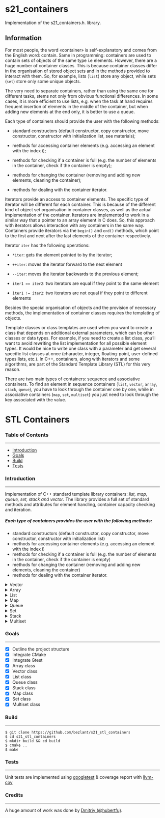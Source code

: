 # s21_containers

Implementation of the s21_containers.h. library.

## Information

For most people, the word «container» is self-explanatory and comes from the English word: contain. Same in programming: containers are used to contain sets of objects of the same type i.e elements. However, there are a huge number of container classes. This is because container classes differ in the organisation of stored object sets and in the methods provided to interact with them. So, for example, lists (`list`) store any object, while sets (`set`) store only some unique objects.

The very need to separate containers, rather than using the same one for different tasks, stems not only from obvious functional differences. In some cases, it is more efficient to use lists, e.g. when the task at hand requires frequent insertion of elements in the middle of the container, but when adding new elements at the end only, it is better to use a queue.

Each type of containers should provide the user with the following methods:

- standard constructors (default constructor, copy constructor, move constructor, constructor with initialization list, see materials);

- methods for accessing container elements (e.g. accessing an element with the index i);

- methods for checking if a container is full (e.g. the number of elements in the container, check if the container is empty);

- methods for changing the container (removing and adding new elements, cleaning the container);

- methods for dealing with the container iterator.

Iterators provide an access to container elements. The specific type of iterator will be different for each container. This is because of the different kind of object set organisation in container classes, as well as the actual implementation of the container. Iterators are implemented to work in a similar way that a pointer to an array element in C does. So, this approach with iterators allows interaction with any containers in the same way. Containers provide iterators via the `begin()` and `end()` methods, which point to the first and next after the last elements of the container respectively.

Iterator `iter` has the following operations:

- `*iter`: gets the element pointed to by the iterator;

- `++iter`: moves the iterator forward to the next element

- `--iter`: moves the iterator backwards to the previous element;

- `iter1 == iter2`: two iterators are equal if they point to the same element

- `iter1 != iter2`: two iterators are not equal if they point to different elements

Besides the special organisation of objects and the provision of necessary methods, the implementation of container classes requires the templating of objects.

Template classes or class templates are used when you want to create a class that depends on additional external parameters, which can be other classes or data types. For example, if you need to create a list class, you’ll want to avoid rewriting the list implementation for all possible element types. It would be nice to write one class with a parameter and get several specific list classes at once (character, integer, floating-point, user-defined types lists, etc.).
In C++, containers, along with iterators and some algorithms, are part of the Standard Template Library (STL) for this very reason.

There are two main types of containers: sequence and associative containers. To find an element in sequence containers (`list`, `vector`, `array`, `stack`, `queue`), you have to look through the container one by one, while in associative containers (`map`, `set`, `multiset`) you just need to look through the key associated with the value.


# STL Containers

### Table of Contents

---

- [Introduction](#introduction)
- [Goals](#goals)
- [Build](#build)
- [Tests](#tests)

### Introduction

---

Implementation of C++ standard template library containers: _list, map, queue, set, stack and vector_. The library provides a full set of standard methods and attributes for element handling, container capacity checking and iteration.

##### Each type of containers provides the user with the following methods:

- standard constructors (default constructor, copy constructor, move constructor, constructor with initialization list)
- methods for accessing container elements (e.g. accessing an element with the index i)
- methods for checking if a container is full (e.g. the number of elements in the container, check if the container is empty)
- methods for changing the container (removing and adding new elements, cleaning the container)
- methods for dealing with the container iterator.

<details>
  <summary>Vector</summary>
<br />

_Vector Member type_

This table contains in-class type overrides (typical for the standard STL library) that are adopted to make class code easy to understand:

| Member type       | definition                                                                                                           |
| ----------------- | -------------------------------------------------------------------------------------------------------------------- |
| `value_type`      | `T` defines the type of the element (T is template parameter)                                                        |
| `reference`       | `T &` defines the type of the reference to an element                                                                |
| `const_reference` | `const T &` defines the type of the constant reference                                                               |
| `iterator`        | `T *` or internal class `VectorIterator<T>` defines the type for iterating through the container                     |
| `const_iterator`  | `const T *` or internal class `VectorConstIterator<T>` defines the constant type for iterating through the container |
| `size_type`       | `size_t` defines the type of the container size (standard type is size_t)                                            |

_Vector Member functions_

This table contains the main public methods for interacting with the class:

| Functions                                                | Definition                                                                                  |
| -------------------------------------------------------- | ------------------------------------------------------------------------------------------- |
| `vector()`                                               | default constructor, creates an empty vector                                                |
| `vector(size_type n)`                                    | parameterized constructor, creates the vector of size n                                     |
| `vector(std::initializer_list<value_type> const &items)` | initializer list constructor, creates a vector initizialized using std::initializer_list<T> |
| `vector(const vector &v)`                                | copy constructor                                                                            |
| `vector(vector &&v)`                                     | move constructor                                                                            |
| `~vector()`                                              | destructor                                                                                  |
| `operator=(vector &&v)`                                  | assignment operator overload for moving an object                                           |

_Vector Element access_

This table contains the public methods for accessing the elements of the class:

| Element access                         | Definition                                      |
| -------------------------------------- | ----------------------------------------------- |
| `reference at(size_type pos)`          | access a specified element with bounds checking |
| `reference operator[](size_type pos);` | access a specified element                      |
| `const_reference front()`              | access the first element                        |
| `const_reference back()`               | access the last element                         |
| `iterator data()`                      | direct access the underlying array              |

_Vector Iterators_

This table contains the public methods for iterating over class elements (access to iterators):

| Iterators          | Definition                           |
| ------------------ | ------------------------------------ |
| `iterator begin()` | returns an iterator to the beginning |
| `iterator end()`   | returns an iterator to the end       |

_Vector Capacity_

This table contains the public methods for accessing the container capacity information:

| Capacity                       | Definition                                                                                      |
| ------------------------------ | ----------------------------------------------------------------------------------------------- |
| `bool empty()`                 | checks whether the container is empty                                                           |
| `size_type size()`             | returns the number of elements                                                                  |
| `size_type max_size()`         | returns the maximum possible number of elements                                                 |
| `void reserve(size_type size)` | allocate storage of size elements and copies current array elements to a newely allocated array |
| `size_type capacity()`         | returns the number of elements that can be held in currently allocated storage                  |
| `void shrink_to_fit()`         | reduces memory usage by freeing unused memory                                                   |

_Vector Modifiers_

This table contains the public methods for modifying a container:

| Modifiers                                              | Definition                                                                                 |
| ------------------------------------------------------ | ------------------------------------------------------------------------------------------ |
| `void clear()`                                         | clears the contents                                                                        |
| `iterator insert(iterator pos, const_reference value)` | inserts elements into concrete pos and returns the iterator that points to the new element |
| `void erase(iterator pos)`                             | erases an element at pos                                                                   |
| `void push_back(const_reference value)`                | adds an element to the end                                                                 |
| `void pop_back()`                                      | removes the last element                                                                   |
| `void swap(vector& other)`                             | swaps the contents                                                                         |

</details>

<details>
  <summary>Array</summary>
<br />

_Array Member type_

This table contains in-class type overrides (typical for the standard STL library) that are adopted to make class code easy to understand:

| Member type       | definition                                                                |
| ----------------- | ------------------------------------------------------------------------- |
| `value_type`      | `T` defines the type of an element (T is template parameter)              |
| `reference`       | `T &` defines the type of the reference to an element                     |
| `const_reference` | `const T &` defines the type of the constant reference                    |
| `iterator`        | `T *` defines the type for iterating through the container                |
| `const_iterator`  | `const T *` defines the constant type for iterating through the container |
| `size_type`       | `size_t` defines the type of the container size (standard type is size_t) |

_Array Member functions_

This table contains the main public methods for interacting with the class:

| Functions                                               | Definition                                                                               |
| ------------------------------------------------------- | ---------------------------------------------------------------------------------------- |
| `array()`                                               | default constructor, creates an empty array                                              |
| `array(std::initializer_list<value_type> const &items)` | initializer list constructor, creates array initizialized using std::initializer_list<T> |
| `array(const array &a)`                                 | copy constructor                                                                         |
| `array(array &&a)`                                      | move constructor                                                                         |
| `~array()`                                              | destructor                                                                               |
| `operator=(array &&a)`                                  | assignment operator overload for moving an object                                        |

_Array Element access_

This table contains the public methods for accessing the elements of the class:

| Element access                        | Definition                                      |
| ------------------------------------- | ----------------------------------------------- |
| `reference at(size_type pos)`         | access a specified element with bounds checking |
| `reference operator[](size_type pos)` | access a specified element                      |
| `const_reference front()`             | access the first element                        |
| `const_reference back()`              | access the last element                         |
| `iterator data()`                     | direct access to the underlying array           |

_Array Iterators_

This table contains the public methods for iterating over class elements (access to iterators):

| Iterators          | Definition                           |
| ------------------ | ------------------------------------ |
| `iterator begin()` | returns an iterator to the beginning |
| `iterator end()`   | returns an iterator to the end       |

_Array Capacity_

This table contains the public methods for accessing the container capacity information:

| Capacity               | Definition                                      |
| ---------------------- | ----------------------------------------------- |
| `bool empty()`         | checks whether the container is empty           |
| `size_type size()`     | returns the number of elements                  |
| `size_type max_size()` | returns the maximum possible number of elements |

_Array Modifiers_

This table contains the public methods for modifying a container:

| Modifiers                           | Definition                                                |
| ----------------------------------- | --------------------------------------------------------- |
| `void swap(array& other)`           | swaps the contents                                        |
| `void fill(const_reference value);` | assigns the given value to all elements in the container. |

</details>

<details>
  <summary>List</summary>
<br />

_List Member type_

This table contains in-class type overrides (typical for the standard STL library) that are adopted to make class code easy to understand:

| Member type       | definition                                                                                          |
| ----------------- | --------------------------------------------------------------------------------------------------- |
| `value_type`      | `T` defines the type of an element (T is a template parameter)                                      |
| `reference`       | `T &` defines the type of the reference to an element                                               |
| `const_reference` | `const T &` defines the type of the constant reference                                              |
| `iterator`        | internal class `ListIterator<T>` defines the type for iterating through the container               |
| `const_iterator`  | internal class `ListConstIterator<T>` defines the constant type for iterating through the container |
| `size_type`       | `size_t` defines the type of the container size (standard type is size_t)                           |

_List Functions_

This table contains the main public methods for interacting with the class:

| Functions                                              | Definition                                                                                |
| ------------------------------------------------------ | ----------------------------------------------------------------------------------------- |
| `list()`                                               | default constructor, creates an empty list                                                |
| `list(size_type n)`                                    | parameterized constructor, creates the list of size n                                     |
| `list(std::initializer_list<value_type> const &items)` | initializer list constructor, creates a list initizialized using std::initializer_list<T> |
| `list(const list &l)`                                  | copy constructor                                                                          |
| `list(list &&l)`                                       | move constructor                                                                          |
| `~list()`                                              | destructor                                                                                |
| `operator=(list &&l)`                                  | assignment operator overload for moving an object                                         |

_List Element access_

This table contains the public methods for accessing the elements of the class:

| Element access            | Definition               |
| ------------------------- | ------------------------ |
| `const_reference front()` | access the first element |
| `const_reference back()`  | access the last element  |

_List Iterators_

This table contains the public methods for iterating over class elements (access to iterators):

| Iterators          | Definition                           |
| ------------------ | ------------------------------------ |
| `iterator begin()` | returns an iterator to the beginning |
| `iterator end()`   | returns an iterator to the end       |

_List Capacity_

This table contains the public methods for accessing the container capacity information:

| Capacity               | Definition                                      |
| ---------------------- | ----------------------------------------------- |
| `bool empty()`         | checks whether the container is empty           |
| `size_type size()`     | returns the number of elements                  |
| `size_type max_size()` | returns the maximum possible number of elements |

_List Modifiers_

This table contains the public methods for modifying a container:

| Modifiers                                              | Definition                                                                                 |
| ------------------------------------------------------ | ------------------------------------------------------------------------------------------ |
| `void clear()`                                         | clears the contents                                                                        |
| `iterator insert(iterator pos, const_reference value)` | inserts elements into concrete pos and returns the iterator that points to the new element |
| `void erase(iterator pos)`                             | erases an element at pos                                                                   |
| `void push_back(const_reference value)`                | adds an element to the end                                                                 |
| `void pop_back()`                                      | removes the last element                                                                   |
| `void push_front(const_reference value)`               | adds an element to the head                                                                |
| `void pop_front()`                                     | removes the first element                                                                  |
| `void swap(list& other)`                               | swaps the contents                                                                         |
| `void merge(list& other)`                              | merges two sorted lists                                                                    |
| `void splice(const_iterator pos, list& other)`         | transfers elements from list other starting from pos                                       |
| `void reverse()`                                       | reverses the order of the elements                                                         |
| `void unique()`                                        | removes consecutive duplicate elements                                                     |
| `void sort()`                                          | sorts the elements                                                                         |

</details>

<details>
  <summary>Map</summary>
<br />

_Map Member type_

This table contains in-class type overrides (typical for the standard STL library) that are adopted to make class code easy to understand:

| Member type       | Definition                                                                                                                                                                         |
| ----------------- | ---------------------------------------------------------------------------------------------------------------------------------------------------------------------------------- |
| `key_type`        | `Key` the first template parameter (Key)                                                                                                                                           |
| `mapped_type`     | `T` the second template parameter (T)                                                                                                                                              |
| `value_type`      | `std::pair<const key_type,mapped_type>` Key-value pair                                                                                                                             |
| `reference`       | `value_type &` defines the type of the reference to an element                                                                                                                     |
| `const_reference` | `const value_type &` defines the type of the constant reference                                                                                                                    |
| `iterator`        | internal class `MapIterator<K, T>` or `BinaryTree::iterator` as internal iterator of tree subclass; defines the type for iterating through the container                           |
| `const_iterator`  | internal class `MapConstIterator<K, T>` or `BinaryTree::const_iterator` as internal const iterator of tree subclass; defines the constant type for iterating through the container |
| `size_type`       | `size_t` defines the type of the container size (standard type is size_t)                                                                                                          |

_Map Member functions_

This table contains the main public methods for interacting with the class:

| Member functions                                      | Definition                                                                                 |
| ----------------------------------------------------- | ------------------------------------------------------------------------------------------ |
| `map()`                                               | default constructor, creates an empty map                                                  |
| `map(std::initializer_list<value_type> const &items)` | initializer list constructor, creates the map initizialized using std::initializer_list<T> |
| `map(const map &m)`                                   | copy constructor                                                                           |
| `map(map &&m)`                                        | move constructor                                                                           |
| `~map()`                                              | destructor                                                                                 |
| `operator=(map &&m)`                                  | assignment operator overload for moving an object                                          |

_Map Element access_

This table contains the public methods for accessing the elements of the class:

| Element access                  | Definition                                      |
| ------------------------------- | ----------------------------------------------- |
| `T& at(const Key& key)`         | access a specified element with bounds checking |
| `T& operator[](const Key& key)` | access or insert specified element              |

_Map Iterators_

This table contains the public methods for iterating over class elements (access to iterators):

| Iterators          | Definition                           |
| ------------------ | ------------------------------------ |
| `iterator begin()` | returns an iterator to the beginning |
| `iterator end()`   | returns an iterator to the end       |

_Map Capacity_

This table contains the public methods for accessing the container capacity information:

| Capacity               | Definition                                      |
| ---------------------- | ----------------------------------------------- |
| `bool empty()`         | checks whether the container is empty           |
| `size_type size()`     | returns the number of elements                  |
| `size_type max_size()` | returns the maximum possible number of elements |

_Map Modifiers_

This table contains the public methods for modifying a container:

| Modifiers                                                                   | Definition                                                                                                                                 |
| --------------------------------------------------------------------------- | ------------------------------------------------------------------------------------------------------------------------------------------ |
| `void clear()`                                                              | clears the contents                                                                                                                        |
| `std::pair<iterator, bool> insert(const value_type& value)`                 | inserts a node and returns an iterator to where the element is in the container and bool denoting whether the insertion took place         |
| `std::pair<iterator, bool> insert(const Key& key, const T& obj)`            | inserts a value by key and returns an iterator to where the element is in the container and bool denoting whether the insertion took place |
| `std::pair<iterator, bool> insert_or_assign(const Key& key, const T& obj);` | inserts an element or assigns to the current element if the key already exists                                                             |
| `void erase(iterator pos)`                                                  | erases an element at pos                                                                                                                   |
| `void swap(map& other)`                                                     | swaps the contents                                                                                                                         |
| `void merge(map& other);`                                                   | splices nodes from another container                                                                                                       |

_Map Lookup_

This table contains the public methods for viewing the container:

| Lookup                          | Definition                                                                |
| ------------------------------- | ------------------------------------------------------------------------- |
| `bool contains(const Key& key)` | checks if there is an element with key equivalent to key in the container |

</details>

<details>
  <summary>Queue</summary>
<br />

_Queue Member type_

This table contains in-class type overrides (typical for the standard STL library) that are adopted to make class code easy to understand:

| Member type       | Definition                                                                |
| ----------------- | ------------------------------------------------------------------------- |
| `value_type`      | `T` the template parameter T                                              |
| `reference`       | `T &` defines the type of the reference to an element                     |
| `const_reference` | `const T &` defines the type of the constant reference                    |
| `size_type`       | `size_t` defines the type of the container size (standard type is size_t) |

_Queue Member functions_

This table contains the main public methods for interacting with the class:

| Functions                                               | Definition                                                                               |
| ------------------------------------------------------- | ---------------------------------------------------------------------------------------- |
| `queue()`                                               | default constructor, creates an empty queue                                              |
| `queue(std::initializer_list<value_type> const &items)` | initializer list constructor, creates queue initizialized using std::initializer_list<T> |
| `queue(const queue &q)`                                 | copy constructor                                                                         |
| `queue(queue &&q)`                                      | move constructor                                                                         |
| `~queue()`                                              | destructor                                                                               |
| `operator=(queue &&q)`                                  | assignment operator overload for moving an object                                        |

_Queue Element access_

This table contains the public methods for accessing the elements of the class:

| Element access            | Definition               |
| ------------------------- | ------------------------ |
| `const_reference front()` | access the first element |
| `const_reference back()`  | access the last element  |

_Queue Capacity_

This table contains the public methods for accessing the container capacity information:

| Capacity           | Definition                            |
| ------------------ | ------------------------------------- |
| `bool empty()`     | checks whether the container is empty |
| `size_type size()` | returns the number of elements        |

_Queue Modifiers_

This table contains the public methods for modifying a container:

| Modifiers                          | Definition                    |
| ---------------------------------- | ----------------------------- |
| `void push(const_reference value)` | inserts an element at the end |
| `void pop()`                       | removes the first element     |
| `void swap(queue& other)`          | swaps the contents            |

</details>

<details>
  <summary>Set</summary>
<br />

_Set Member type_

This table contains in-class type overrides (typical for the standard STL library) that are adopted to make class code easy to understand:

| Member type       | Definition                                                                                                                                                                          |
| ----------------- | ----------------------------------------------------------------------------------------------------------------------------------------------------------------------------------- |
| `key_type`        | `Key` the first template parameter (Key)                                                                                                                                            |
| `value_type`      | `Key` value type (the value itself is a key)                                                                                                                                        |
| `reference`       | `value_type &` defines the type of the reference to an element                                                                                                                      |
| `const_reference` | `const value_type &` defines the type of the constant reference                                                                                                                     |
| `iterator`        | internal class `SetIterator<T>` or `BinaryTree::iterator` as the internal iterator of tree subclass; defines the type for iterating through the container                           |
| `const_iterator`  | internal class `SetConstIterator<T>` or `BinaryTree::const_iterator` as the internal const iterator of tree subclass; defines the constant type for iterating through the container |
| `size_type`       | `size_t` defines the type of the container size (standard type is size_t)                                                                                                           |

_Set Member functions_

This table contains the main public methods for interacting with the class:

| Member functions                                      | Definition                                                                                 |
| ----------------------------------------------------- | ------------------------------------------------------------------------------------------ |
| `set()`                                               | default constructor, creates an empty set                                                  |
| `set(std::initializer_list<value_type> const &items)` | initializer list constructor, creates the set initizialized using std::initializer_list<T> |
| `set(const set &s)`                                   | copy constructor                                                                           |
| `set(set &&s)`                                        | move constructor                                                                           |
| `~set()`                                              | destructor                                                                                 |
| `operator=(set &&s)`                                  | assignment operator overload for moving an object                                          |

_Set Iterators_

This table contains the public methods for iterating over class elements (access to iterators):

| Iterators          | Definition                           |
| ------------------ | ------------------------------------ |
| `iterator begin()` | returns an iterator to the beginning |
| `iterator end()`   | returns an iterator to the end       |

_Set Capacity_

This table contains the public methods for accessing the container capacity information:

| Capacity               | Definition                                      |
| ---------------------- | ----------------------------------------------- |
| `bool empty()`         | checks whether the container is empty           |
| `size_type size()`     | returns the number of elements                  |
| `size_type max_size()` | returns the maximum possible number of elements |

_Set Modifiers_

This table contains the public methods for modifying a container:

| Modifiers                                                   | Definition                                                                                                                         |
| ----------------------------------------------------------- | ---------------------------------------------------------------------------------------------------------------------------------- |
| `void clear()`                                              | clears the contents                                                                                                                |
| `std::pair<iterator, bool> insert(const value_type& value)` | inserts a node and returns an iterator to where the element is in the container and bool denoting whether the insertion took place |
| `void erase(iterator pos)`                                  | erases an element at pos                                                                                                           |
| `void swap(set& other)`                                     | swaps the contents                                                                                                                 |
| `void merge(set& other);`                                   | splices nodes from another container                                                                                               |

_Set Lookup_

This table contains the public methods for viewing the container:

| Lookup                          | Definition                                                      |
| ------------------------------- | --------------------------------------------------------------- |
| `iterator find(const Key& key)` | finds an element with a specific key                            |
| `bool contains(const Key& key)` | checks if the container contains an element with a specific key |

</details>

<details>
  <summary>Stack</summary>
<br />

_Stack Member type_

This table contains in-class type overrides (typical for the standard STL library) that are adopted to make class code easy to understand:

| Member type       | Definition                                                                |
| ----------------- | ------------------------------------------------------------------------- |
| `value_type`      | `T` the template parameter T                                              |
| `reference`       | `T &` defines the type of the reference to an element                     |
| `const_reference` | `const T &` defines the type of the constant reference                    |
| `size_type`       | `size_t` defines the type of the container size (standard type is size_t) |

_Stack Member functions_

This table contains the main public methods for interacting with the class:

| Functions                                               | Definition                                                                               |
| ------------------------------------------------------- | ---------------------------------------------------------------------------------------- |
| `stack()`                                               | default constructor, creates an empty stack                                              |
| `stack(std::initializer_list<value_type> const &items)` | initializer list constructor, creates stack initizialized using std::initializer_list<T> |
| `stack(const stack &s)`                                 | copy constructor                                                                         |
| `stack(stack &&s)`                                      | move constructor                                                                         |
| `~stack()`                                              | destructor                                                                               |
| `operator=(stack &&s)`                                  | assignment operator overload for moving an object                                        |

_Stack Element access_

This table contains the public methods for accessing the elements of the class:

| Element access          | Definition               |
| ----------------------- | ------------------------ |
| `const_reference top()` | accesses the top element |

_Stack Capacity_

This table contains the public methods for accessing the container capacity information:

| Capacity           | Definition                            |
| ------------------ | ------------------------------------- |
| `bool empty()`     | checks whether the container is empty |
| `size_type size()` | returns the number of elements        |

_Stack Modifiers_

This table contains the public methods for modifying a container:

| Modifiers                          | Definition                    |
| ---------------------------------- | ----------------------------- |
| `void push(const_reference value)` | inserts an element at the top |
| `void pop()`                       | removes the top element       |
| `void swap(stack& other)`          | swaps the contents            |

</details>

<details>
  <summary>Multiset</summary>
<br />

_Multiset Member type_

This table contains in-class type overrides (typical for the standard STL library) that are adopted to make class code easy to understand:

| Member type       | Definition                                                                                                                                                                           |
| ----------------- | ------------------------------------------------------------------------------------------------------------------------------------------------------------------------------------ |
| `key_type`        | `Key` the first template parameter (Key)                                                                                                                                             |
| `value_type`      | `Key` value type (the value itself is a key)                                                                                                                                         |
| `reference`       | `value_type &` defines the type of the reference to an element                                                                                                                       |
| `const_reference` | `const value_type &` defines the type of the constant reference                                                                                                                      |
| `iterator`        | internal class `MultisetIterator<T>` or `BinaryTree::iterator` as internal iterator of tree subclass; defines the type for iterating through the container                           |
| `const_iterator`  | internal class `MultisetConstIterator<T>` or `BinaryTree::const_iterator` as internal const iterator of tree subclass; defines the constant type for iterating through the container |
| `size_type`       | `size_t` defines the type of the container size (standard type is size_t)                                                                                                            |

_Multiset Member functions_

This table contains the main public methods for interacting with the class:

| Member functions                                           | Definition                                                                                 |
| ---------------------------------------------------------- | ------------------------------------------------------------------------------------------ |
| `multiset()`                                               | default constructor, creates an empty set                                                  |
| `multiset(std::initializer_list<value_type> const &items)` | initializer list constructor, creates the set initizialized using std::initializer_list<T> |
| `multiset(const multiset &ms)`                             | copy constructor                                                                           |
| `multiset(multiset &&ms)`                                  | move constructor                                                                           |
| `~multiset()`                                              | destructor                                                                                 |
| `operator=(multiset &&ms)`                                 | assignment operator overload for moving an object                                          |

_Multiset Iterators_

This table contains the public methods for iterating over class elements (access to iterators):

| Iterators          | Definition                           |
| ------------------ | ------------------------------------ |
| `iterator begin()` | returns an iterator to the beginning |
| `iterator end()`   | returns an iterator to the end       |

_Multiset Capacity_

This table contains the public methods for accessing the container capacity information:

| Capacity               | Definition                                      |
| ---------------------- | ----------------------------------------------- |
| `bool empty()`         | checks whether the container is empty           |
| `size_type size()`     | returns the number of elements                  |
| `size_type max_size()` | returns the maximum possible number of elements |

_Multiset Modifiers_

This table contains the public methods for modifying a container:

| Modifiers                                  | Definition                                                                      |
| ------------------------------------------ | ------------------------------------------------------------------------------- |
| `void clear()`                             | clears the contents                                                             |
| `iterator insert(const value_type& value)` | inserts a node and returns an iterator to where the element is in the container |
| `void erase(iterator pos)`                 | erases an element at pos                                                        |
| `void swap(multiset& other)`               | swaps the contents                                                              |
| `void merge(multiset& other)`              | splices nodes from another container                                            |

_Multiset Lookup_

This table contains the public methods for viewing the container:

| Lookup                                                     | Definition                                                           |
| ---------------------------------------------------------- | -------------------------------------------------------------------- |
| `size_type count(const Key& key)`                          | returns the number of elements matching a specific key               |
| `iterator find(const Key& key)`                            | finds element with a specific key                                    |
| `bool contains(const Key& key)`                            | checks if the container contains element with a specific key         |
| `std::pair<iterator,iterator> equal_range(const Key& key)` | returns range of elements matching a specific key                    |
| `iterator lower_bound(const Key& key)`                     | returns an iterator to the first element not less than the given key |
| `iterator upper_bound(const Key& key)`                     | returns an iterator to the first element greater than the given key  |

</details>

### Goals

---

- [x] Outline the project structure
- [x] Integrate CMake
- [x] Integrate Gtest
- [x] Array class
- [x] Vector class
- [x] List class
- [x] Queue class
- [x] Stack class
- [x] Map class
- [x] Set class
- [x] Multiset class

### Build

---

```
$ git clone https://github.com/bezlant/s21_stl_containers
$ cd s21_stl_containers
$ mkdir build && cd build
$ cmake ..
$ make
```

### Tests

---

Unit tests are implemented using [googletest](https://google.github.io/googletest/) & coverage report with [llvm-cov](https://llvm.org/docs/CommandGuide/llvm-cov.html)

### Credits

---

A huge amount of work was done by [Dmitriy (@hubertfu)](https://github.com/HubertFurr).

